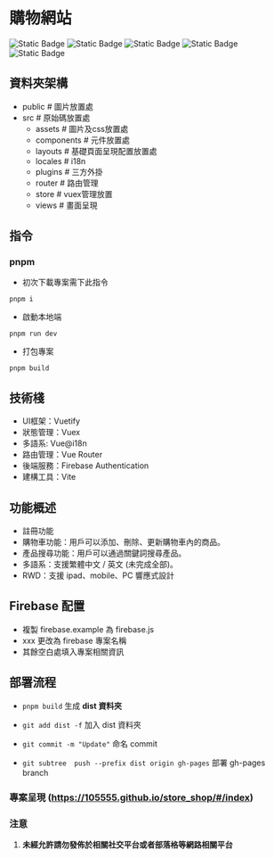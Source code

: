 # 購物網站
![Static Badge](https://img.shields.io/badge/Vue-green) ![Static Badge](https://img.shields.io/badge/Vuetify-blue) ![Static Badge](https://img.shields.io/badge/Vite-green) ![Static Badge](https://img.shields.io/badge/Node-v21.6.2-blue)  ![Static Badge](https://img.shields.io/badge/pnpm-9.7.0-orange)
## 資料夾架構
 - public # 圖片放置處
 - src # 原始碼放置處
    - assets # 圖片及css放置處
    - components # 元件放置處
    - layouts # 基礎頁面呈現配置放置處
    - locales # i18n
    - plugins # 三方外掛
    - router # 路由管理
    - store # vuex管理放置
    - views # 畫面呈現
    
## 指令

### pnpm
- 初次下載專案需下此指令
```
pnpm i 
```

- 啟動本地端
```
pnpm run dev 
```

- 打包專案
```
pnpm build 
```

## 技術棧
-	UI框架：Vuetify
-	狀態管理：Vuex
-   多語系: Vue@i18n
-	路由管理：Vue Router
-	後端服務：Firebase Authentication
-	建構工具：Vite

## 功能概述
-   註冊功能
-	購物車功能：用戶可以添加、刪除、更新購物車內的商品。
-	產品搜尋功能：用戶可以通過關鍵詞搜尋產品。
-   多語系：支援繁體中文 / 英文 (未完成全部)。
-   RWD：支援 ipad、mobile、PC 響應式設計

## Firebase 配置
-   複製 firebase.example 為 firebase.js
-   xxx 更改為 firebase 專案名稱
-   其餘空白處填入專案相關資訊

## 部署流程
- `pnpm build` 生成 **dist 資料夾**

- `git add dist -f` 加入 dist 資料夾

- `git commit -m "Update"` 命名 commit

- `git subtree  push --prefix dist origin gh-pages` 部署 gh-pages branch

### 專案呈現 (https://105555.github.io/store_shop/#/index)

### 注意

1. <strong>未經允許請勿發佈於相關社交平台或者部落格等網路相關平台<strong>


